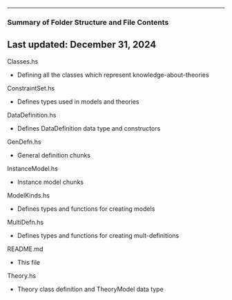 --------------------------------------------------
### Summary of Folder Structure and File Contents
Last updated: December 31, 2024
--------------------------------------------------

Classes.hs
  - Defining all the classes which represent knowledge-about-theories

ConstraintSet.hs
  - Defines types used in models and theories

DataDefinition.hs
  - Defines DataDefinition data type and constructors

GenDefn.hs
  - General definition chunks

InstanceModel.hs
  - Instance model chunks

ModelKinds.hs
  - Defines types and functions for creating models

MultiDefn.hs
  - Defines types and functions for creating mult-definitions

README.md
  - This file

Theory.hs
  - Theory class definition and TheoryModel data type
